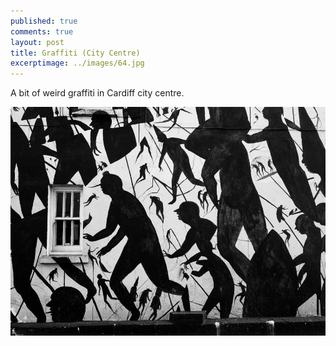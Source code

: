 ```yaml
---
published: true
comments: true
layout: post
title: Graffiti (City Centre)     
excerptimage: ../images/64.jpg
---
```


A bit of weird graffiti in Cardiff city centre. 

[![Image 64/365	17mm	f/7.1	ISO1250	1/200](../images/64.jpg)](https://www.flickr.com/photos/tmadhavan/16145136214/)